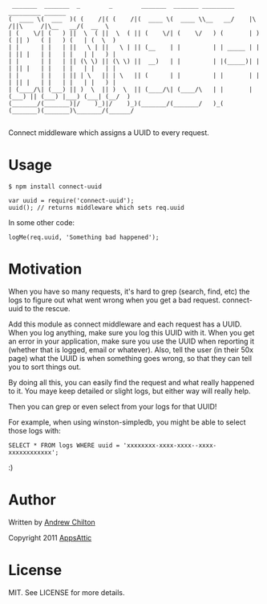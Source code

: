 ```
 _______  _______  _        _        _______  _______ _________                      _________ ______  
(  ____ \(  ___  )( (    /|( (    /|(  ____ \(  ____ \\__   __/    |\     /||\     /|\__   __/(  __  \ 
| (    \/| (   ) ||  \  ( ||  \  ( || (    \/| (    \/   ) (       | )   ( || )   ( |   ) (   | (  \  )
| |      | |   | ||   \ | ||   \ | || (__    | |         | | _____ | |   | || |   | |   | |   | |   ) |
| |      | |   | || (\ \) || (\ \) ||  __)   | |         | |(_____)| |   | || |   | |   | |   | |   | |
| |      | |   | || | \   || | \   || (      | |         | |       | |   | || |   | |   | |   | |   ) |
| (____/\| (___) || )  \  || )  \  || (____/\| (____/\   | |       | (___) || (___) |___) (___| (__/  )
(_______/(_______)|/    )_)|/    )_)(_______/(_______/   )_(       (_______)(_______)\_______/(______/ 
                                                                                                       
```

Connect middleware which assigns a UUID to every request.

# Usage #

    $ npm install connect-uuid

    var uuid = require('connect-uuid');
    uuid(); // returns middleware which sets req.uuid

In some other code:

    logMe(req.uuid, 'Something bad happened');

# Motivation #

When you have so many requests, it's hard to grep (search, find, etc) the logs to figure out what went wrong when you
get a bad request. connect-uuid to the rescue.

Add this module as connect middleware and each request has a UUID. When you log anything, make sure you log this UUID
with it. When you get an error in your application, make sure you use the UUID when reporting it (whether that is
logged, email or whatever). Also, tell the user (in their 50x page) what the UUID is when something goes wrong, so that
they can tell you to sort things out.

By doing all this, you can easily find the request and what really happened to it. You maye keep detailed or slight
logs, but either way will really help.

Then you can grep or even select from your logs for that UUID!

For example, when using winston-simpledb, you might be able to select those logs with:

    SELECT * FROM logs WHERE uuid = 'xxxxxxxx-xxxx-xxxx--xxxx-xxxxxxxxxxxx';

:)

# Author #

Written by [Andrew Chilton](http://www.chilts.org/blog/)

Copyright 2011 [AppsAttic](http://www.appsattic.com/)

# License #

MIT. See LICENSE for more details.
